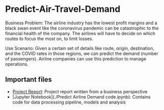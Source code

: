 # Predict-Air-Travel-Demand

Business Problem: The airline industry has the lowest profit margins and a black swan event like the coronavirus pandemic can be catastrophic to the financial health of the company. 
The airlines will have to decide on which routes to focus the most on, to limit losses. 

Use Scenario: Given a certain set of details like route, origin, destination, and the COVID rates in those regions, we can predict the demand (number of passengers). Airline companies can use this prediction to manage operations. 

## Important files

- [Project Report](./DS-Report.pdf): Project report written from a business perspective
- [Jupyter Notebook](./Predict Airline Demand code.ipynb): Contains code for data processing pipeline, models and analysis
